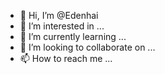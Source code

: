 - 👋 Hi, I’m @Edenhai
- 👀 I’m interested in ...
- 🌱 I’m currently learning ...
- 💞️ I’m looking to collaborate on ...
- 📫 How to reach me ...

<!---
Edenhai/Edenhai is a ✨ special ✨ repository because its `README.md` (this file) appears on your GitHub profile.
You can click the Preview link to take a look at your changes.
--->
